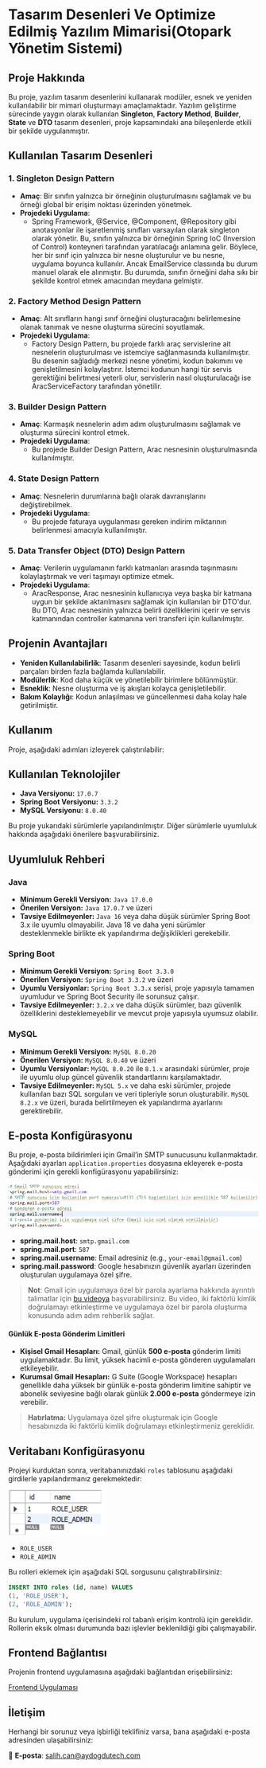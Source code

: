 # Tasarım Desenleri Ve Optimize Edilmiş Yazılım Mimarisi(Otopark Yönetim Sistemi)  

## Proje Hakkında  
Bu proje, yazılım tasarım desenlerini kullanarak modüler, esnek ve yeniden kullanılabilir bir mimari oluşturmayı amaçlamaktadır. Yazılım geliştirme sürecinde yaygın olarak kullanılan **Singleton**, **Factory Method**, **Builder**, **State** ve **DTO** tasarım desenleri, proje kapsamındaki ana bileşenlerde etkili bir şekilde uygulanmıştır.  

## Kullanılan Tasarım Desenleri  

### 1. **Singleton Design Pattern**  
- **Amaç**: Bir sınıfın yalnızca bir örneğinin oluşturulmasını sağlamak ve bu örneği global bir erişim noktası üzerinden yönetmek.  
- **Projedeki Uygulama**:  
  - Spring Framework, @Service, @Component, @Repository gibi anotasyonlar ile işaretlenmiş sınıfları varsayılan olarak singleton olarak yönetir. Bu, sınıfın yalnızca bir örneğinin Spring IoC (Inversion of Control) konteyneri tarafından yaratılacağı anlamına gelir. Böylece, her bir sınıf için yalnızca bir nesne oluşturulur ve bu nesne, uygulama boyunca kullanılır. Ancak EmailService classında bu durum manuel olarak ele alınmıştır. Bu durumda, sınıfın örneğini daha sıkı bir şekilde kontrol etmek amacından meydana gelmiştir.

### 2. **Factory Method Design Pattern**  
- **Amaç**: Alt sınıfların hangi sınıf örneğini oluşturacağını belirlemesine olanak tanımak ve nesne oluşturma sürecini soyutlamak.  
- **Projedeki Uygulama**:  
  - Factory Design Pattern, bu projede farklı araç servislerine ait nesnelerin oluşturulması ve istemciye sağlanmasında kullanılmıştır. Bu desenin sağladığı merkezi nesne yönetimi, kodun bakımını ve genişletilmesini kolaylaştırır. İstemci kodunun hangi tür servis gerektiğini belirtmesi yeterli olur, servislerin nasıl oluşturulacağı ise AracServiceFactory tarafından yönetilir.  

### 3. **Builder Design Pattern**  
- **Amaç**: Karmaşık nesnelerin adım adım oluşturulmasını sağlamak ve oluşturma sürecini kontrol etmek.  
- **Projedeki Uygulama**:  
  - Bu projede Builder Design Pattern, Arac nesnesinin oluşturulmasında kullanılmıştır.  

### 4. **State Design Pattern**  
- **Amaç**: Nesnelerin durumlarına bağlı olarak davranışlarını değiştirebilmek.  
- **Projedeki Uygulama**:  
  - Bu projede faturaya uygulanması gereken indirim miktarının belirlenmesi amacıyla kullanılmıştır. 

### 5. **Data Transfer Object (DTO) Design Pattern**  
- **Amaç**: Verilerin uygulamanın farklı katmanları arasında taşınmasını kolaylaştırmak ve veri taşımayı optimize etmek.  
- **Projedeki Uygulama**:  
  - AracResponse, Arac nesnesinin kullanıcıya veya başka bir katmana uygun bir şekilde aktarılmasını sağlamak için kullanılan bir DTO'dur.
Bu DTO, Arac nesnesinin yalnızca belirli özelliklerini içerir ve servis katmanından controller katmanına veri transferi için kullanılmıştır.  

## Projenin Avantajları  
- **Yeniden Kullanılabilirlik**: Tasarım desenleri sayesinde, kodun belirli parçaları birden fazla bağlamda kullanılabilir.  
- **Modülerlik**: Kod daha küçük ve yönetilebilir birimlere bölünmüştür.  
- **Esneklik**: Nesne oluşturma ve iş akışları kolayca genişletilebilir.  
- **Bakım Kolaylığı**: Kodun anlaşılması ve güncellenmesi daha kolay hale getirilmiştir.  

## Kullanım  
Proje, aşağıdaki adımları izleyerek çalıştırılabilir:  

## Kullanılan Teknolojiler
- **Java Versiyonu:** `17.0.7`
- **Spring Boot Versiyonu:** `3.3.2`
- **MySQL Versiyonu:** `8.0.40`

Bu proje yukarıdaki sürümlerle yapılandırılmıştır. Diğer sürümlerle uyumluluk hakkında aşağıdaki önerilere başvurabilirsiniz.

## Uyumluluk Rehberi

### Java
- **Minimum Gerekli Versiyon:** `Java 17.0.0`
- **Önerilen Versiyon:** `Java 17.0.7` ve üzeri
- **Tavsiye Edilmeyenler:** `Java 16` veya daha düşük sürümler Spring Boot 3.x ile uyumlu olmayabilir. Java 18 ve daha yeni sürümler desteklenmekle birlikte ek yapılandırma değişiklikleri gerekebilir.

### Spring Boot
- **Minimum Gerekli Versiyon:** `Spring Boot 3.3.0`
- **Önerilen Versiyon:** `Spring Boot 3.3.2` ve üzeri
- **Uyumlu Versiyonlar:** `Spring Boot 3.3.x` serisi, proje yapısıyla tamamen uyumludur ve Spring Boot Security ile sorunsuz çalışır.
- **Tavsiye Edilmeyenler:** `3.2.x` ve daha düşük sürümler, bazı güvenlik özelliklerini desteklemeyebilir ve mevcut proje yapısıyla uyumsuz olabilir.

### MySQL
- **Minimum Gerekli Versiyon:** `MySQL 8.0.20`
- **Önerilen Versiyon:** `MySQL 8.0.40` ve üzeri
- **Uyumlu Versiyonlar:** `MySQL 8.0.20` ile `8.1.x` arasındaki sürümler, proje ile uyumlu olup güncel güvenlik standartlarını karşılamaktadır.
- **Tavsiye Edilmeyenler:** `MySQL 5.x` ve daha eski sürümler, projede kullanılan bazı SQL sorguları ve veri tipleriyle sorun oluşturabilir. `MySQL 8.2.x` ve üzeri, burada belirtilmeyen ek yapılandırma ayarlarını gerektirebilir.

## E-posta Konfigürasyonu

Bu proje, e-posta bildirimleri için Gmail’in SMTP sunucusunu kullanmaktadır. Aşağıdaki ayarları `application.properties` dosyasına ekleyerek e-posta gönderimi için gerekli konfigürasyonu yapabilirsiniz:

![Email Configuration](application.password.png)

- **spring.mail.host**: `smtp.gmail.com`
- **spring.mail.port**: `587`
- **spring.mail.username**: Email adresiniz (e.g., `your-email@gmail.com`)
- **spring.mail.password**: Google hesabınızın güvenlik ayarları üzerinden oluşturulan uygulamaya özel şifre.

> **Not**: Gmail için uygulamaya özel bir parola ayarlama hakkında ayrıntılı talimatlar için [bu videoya](https://www.youtube.com/watch?v=3vINS4tzjIw&list=LL&index=2) başvurabilirsiniz. Bu video, iki faktörlü kimlik doğrulamayı etkinleştirme ve uygulamaya özel bir parola oluşturma konusunda adım adım rehberlik sağlar.

#### Günlük E-posta Gönderim Limitleri
- **Kişisel Gmail Hesapları:** Gmail, günlük **500 e-posta** gönderim limiti uygulamaktadır. Bu limit, yüksek hacimli e-posta gönderen uygulamaları etkileyebilir.
- **Kurumsal Gmail Hesapları:** G Suite (Google Workspace) hesapları genellikle daha yüksek bir günlük e-posta gönderim limitine sahiptir ve abonelik seviyesine bağlı olarak günlük **2.000 e-posta** göndermeye izin verebilir.

> **Hatırlatma:** Uygulamaya özel şifre oluşturmak için Google hesabınızda iki faktörlü kimlik doğrulamayı etkinleştirmeniz gereklidir.

## Veritabanı Konfigürasyonu

Projeyi kurduktan sonra, veritabanınızdaki `roles` tablosunu aşağıdaki girdilerle yapılandırmanız gerekmektedir:

![Roles Tablosu](roles.png)

- `ROLE_USER`
- `ROLE_ADMIN`

Bu rolleri eklemek için aşağıdaki SQL sorgusunu çalıştırabilirsiniz:

```sql
INSERT INTO roles (id, name) VALUES
(1, 'ROLE_USER'),
(2, 'ROLE_ADMIN');
```

Bu kurulum, uygulama içerisindeki rol tabanlı erişim kontrolü için gereklidir. Rollerin eksik olması durumunda bazı işlevler beklenildiği gibi çalışmayabilir.




## Frontend Bağlantısı

Projenin frontend uygulamasına aşağıdaki bağlantıdan erişebilirsiniz:

[Frontend Uygulaması](https://github.com/SalihCanAydogdu/otopark-yonetimi)

## İletişim

Herhangi bir sorunuz veya işbirliği teklifiniz varsa, bana aşağıdaki e-posta adresinden ulaşabilirsiniz:

📧 **E-posta**: [salih.can@aydogdutech.com](mailto:salih.can@aydogdutech.com)


